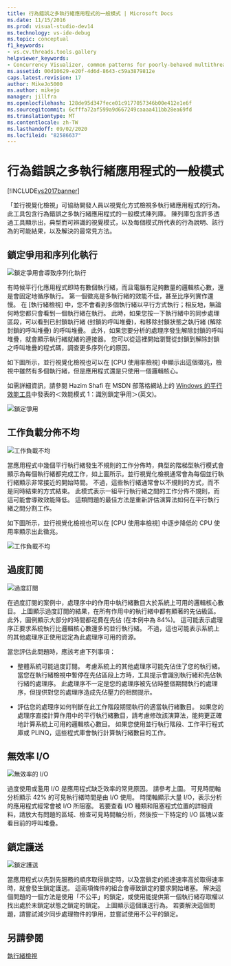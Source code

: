 ```yaml
---
title: 行為錯誤之多執行緒應用程式的一般模式 | Microsoft Docs
ms.date: 11/15/2016
ms.prod: visual-studio-dev14
ms.technology: vs-ide-debug
ms.topic: conceptual
f1_keywords:
- vs.cv.threads.tools.gallery
helpviewer_keywords:
- Concurrency Visualizer, common patterns for poorly-behaved multithreaded applications
ms.assetid: 00d10629-e20f-4d6d-8643-c59a3879812e
caps.latest.revision: 17
author: MikeJo5000
ms.author: mikejo
manager: jillfra
ms.openlocfilehash: 128de95d347fece01c9177057346b00e412e1e6f
ms.sourcegitcommit: 6cfffa72af599a9d667249caaaa411bb28ea69fd
ms.translationtype: MT
ms.contentlocale: zh-TW
ms.lasthandoff: 09/02/2020
ms.locfileid: "82586637"
---
```

# <a name="common-patterns-for-poorly-behaved-multithreaded-applications"></a>行為錯誤之多執行緒應用程式的一般模式
[!INCLUDE[vs2017banner](../includes/vs2017banner.md)]

「並行視覺化檢視」可協助開發人員以視覺化方式檢視多執行緒應用程式的行為。 此工具包含行為錯誤之多執行緒應用程式的一般模式陳列庫。 陳列庫包含許多透過工具顯示出，典型而可辨識的視覺模式，以及每個模式所代表的行為說明、該行為的可能結果，以及解決的最常見方法。  
  
## <a name="lock-contention-and-serialized-execution"></a>鎖定爭用和序列化執行  
 ![鎖定爭用會導致序列化執行](../profiling/media/lockcontention-serialized.png "LockContention_Serialized")  
  
 有時候平行化應用程式即時有數個執行緒，而且電腦有足夠數量的邏輯核心數，還是會固定地循序執行。 第一個徵兆是多執行緒的效能不佳，甚至比序列實作還慢。 在 [執行緒檢視] 中，您不會看到多個執行緒以平行方式執行；相反地，無論何時您都只會看到一個執行緒在執行。 此時，如果您按一下執行緒中的同步處理區段，可以看到已封鎖執行緒 (封鎖的呼叫堆疊)，和移除封鎖狀態之執行緒 (解除封鎖的呼叫堆疊) 的呼叫堆疊。 此外，如果您要分析的處理序發生解除封鎖的呼叫堆疊，就會顯示執行緒就緒的連接器。 您可以從這裡開始瀏覽從封鎖到解除封鎖之呼叫堆疊的程式碼，調查更多序列化的原因。  
  
 如下圖所示，並行視覺化檢視也可以在 [CPU 使用率檢視] 中顯示出這個徵兆，檢視中雖然有多個執行緒，但是應用程式還是只使用一個邏輯核心。  
  
 如需詳細資訊，請參閱 Hazim Shafi 在 MSDN 部落格網站上的 [Windows 的平行效能工具](https://docs.microsoft.com/archive/blogs/hshafi/)中發表的＜效能模式 1：識別鎖定爭用＞(英文)。  
  
 ![鎖定爭用](../profiling/media/lockcontention-2.png "LockContention_2")  
  
## <a name="uneven-workload-distribution"></a>工作負載分佈不均  
 ![工作負載不均](../profiling/media/unevenworkload-1.png "UnevenWorkLoad_1")  
  
 當應用程式中幾個平行執行緒發生不規則的工作分佈時，典型的階梯型執行模式會顯示為每個執行緒都完成工作，如上圖所示。並行視覺化檢視通常會為每個並行執行緒顯示非常接近的開始時間。 不過，這些執行緒通常會以不規則的方式，而不是同時結束的方式結束。 此模式表示一組平行執行緒之間的工作分佈不規則，而這可能會導致效能降低。 這類問題的最佳方法是重新評估演算法如何在平行執行緒之間分割工作。  
  
 如下圖所示，並行視覺化檢視也可以在 [CPU 使用率檢視] 中逐步降低的 CPU 使用率顯示出此徵兆。  
  
 ![工作負載不均](../profiling/media/unevenworkload-2.png "UnevenWorkload_2")  
  
## <a name="oversubscription"></a>過度訂閱  
 ![過度訂閱](../profiling/media/oversubscription.png "過度訂閱")  
  
 在過度訂閱的案例中，處理序中的作用中執行緒數目大於系統上可用的邏輯核心數目。 上圖顯示過度訂閱的結果，在所有作用中的執行緒中都有顯著的先佔級區。 此外，圖例顯示大部分的時間都花費在先佔 (在本例中為 84%)。 這可能表示處理序正要求系統執行比邏輯核心數還多的並行執行緒。 不過，這也可能表示系統上的其他處理序正使用認定為此處理序可用的資源。  
  
 當您評估此問題時，應該考慮下列事項：  
  
- 整體系統可能過度訂閱。 考慮系統上的其他處理序可能先佔住了您的執行緒。 當您在執行緒檢視中暫停在先佔區段上方時，工具提示會識別執行緒和先佔執行緒的處理序。 此處理序不一定是您的處理序被先佔時整個期間執行的處理序，但提供對您的處理序造成先佔壓力的相關提示。  
  
- 評估您的處理序如何判斷在此工作階段期間執行的適當執行緒數目。 如果您的處理序直接計算作用中的平行執行緒數目，請考慮修改該演算法，能夠更正確地計算系統上可用的邏輯核心數目。 如果您使用並行執行階段、工作平行程式庫或 PLINQ，這些程式庫會執行計算執行緒數目的工作。  
  
## <a name="inefficient-io"></a>無效率 I/O  
 ![無效率的 I&#47;O](../profiling/media/inefficient-io.png "Inefficient_IO")  
  
 過度使用或濫用 I/O 是應用程式缺乏效率的常見原因。 請參考上圖。 可見時間軸分析顯示 42% 的可見執行緒時間是由 I/O 使用。 時間軸顯示大量 I/O，表示分析的應用程式經常會被 I/O 所阻塞。 若要查看 I/O 種類和阻塞程式位置的詳細資料，請放大有問題的區域、檢查可見時間軸分析，然後按一下特定的 I/O 區塊以查看目前的呼叫堆疊。  
  
## <a name="lock-convoys"></a>鎖定護送  
 ![鎖定護送](../profiling/media/lock-convoys.png "Lock_Convoys")  
  
 當應用程式以先到先服務的順序取得鎖定時，以及當鎖定的抵達速率高於取得速率時，就會發生鎖定護送。 這兩項條件的組合會導致鎖定的要求開始堵塞。 解決這個問題的一個方法是使用「不公平」的鎖定，或使用能提供第一個執行緒存取權以找出處於未鎖定狀態之鎖定的鎖定。 上圖顯示這個護送行為。 若要解決這個問題，請嘗試減少同步處理物件的爭用，並嘗試使用不公平的鎖定。  
  
## <a name="see-also"></a>另請參閱  
 [執行緒檢視](../profiling/threads-view-parallel-performance.md)
